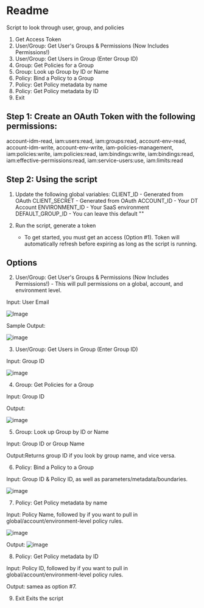 # Readme

Script to look through user, group, and policies
1. Get Access Token
2. User/Group: Get User's Groups & Permissions (Now Includes Permissions!)
3. User/Group: Get Users in Group (Enter Group ID)
4. Group: Get Policies for a Group
5. Group: Look up Group by ID or Name
6. Policy: Bind a Policy to a Group
7. Policy: Get Policy metadata by name
8. Policy: Get Policy metadata by ID
9. Exit

## Step 1: Create an OAuth Token with the following permissions:
account-idm-read, iam:users:read, iam:groups:read, account-env-read, account-idm-write, account-env-write, iam-policies-management, iam:policies:write, iam:policies:read, iam:bindings:write, iam:bindings:read, iam:effective-permissions:read, iam:service-users:use, iam:limits:read

## Step 2: Using the script
1. Update the following global variables:
  CLIENT_ID - Generated from OAuth
  CLIENT_SECRET - Generated from OAuth
  ACCOUNT_ID - Your DT Account
  ENVIRONMENT_ID - Your SaaS environment
  DEFAULT_GROUP_ID - You can leave this default ""

2. Run the script, generate a token
   - To get started, you must get an access (Option #1). Token will automatically refresh before expiring as long as the script is running.
  

## Options


  2. User/Group: Get User's Groups & Permissions (Now Includes Permissions!) - This will pull permissions on a global, account, and environment level.

  Input: User Email
     
  ![Image](https://github.com/user-attachments/assets/701b36ca-f764-4957-b276-86d73fc6619f)

  Sample Output:
  
  ![image](https://github.com/user-attachments/assets/72e64de9-75c6-4aea-831f-face58c804d7)

  3. User/Group: Get Users in Group (Enter Group ID)

  Input: Group ID

  ![image](https://github.com/user-attachments/assets/4a024842-61d1-47fc-b679-41bc47bdcb99)

  4. Group: Get Policies for a Group

  Input: Group ID

  Output:

  ![image](https://github.com/user-attachments/assets/45f0a273-b0a8-48fc-977b-d3c9f1a28451)


  5. Group: Look up Group by ID or Name

  Input: Group ID or Group Name

  Output:Returns group ID if you look by group name, and vice versa. 

  6. Policy: Bind a Policy to a Group

  Input: Group ID & Policy ID, as well as parameters/metadata/boundaries.

  ![image](https://github.com/user-attachments/assets/8fe7b874-dbb2-4983-8897-be049b81534a)

  7. Policy: Get Policy metadata by name

  Input: Policy Name, followed by if you want to pull in global/account/environment-level policy rules.
  
  ![image](https://github.com/user-attachments/assets/cf7ca1ea-f68d-4232-9c71-de967e4c27aa)
  
  Output:
  ![image](https://github.com/user-attachments/assets/62417be4-4663-4a84-9a08-327c4dd74a9e)

  8. Policy: Get Policy metadata by ID

  Input: Policy ID, followed by if you want to pull in global/account/environment-level policy rules.

  Output: samea as option #7.

  9. Exit
      Exits the script
   
